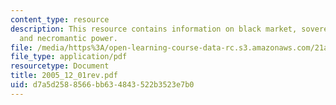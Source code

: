 ```yaml
---
content_type: resource
description: This resource contains information on black market, sovereign sphere,
  and necromantic power.
file: /media/https%3A/open-learning-course-data-rc.s3.amazonaws.com/21a-260-culture-embodiment-and-the-senses-fall-2005/d7a5d2588566bb634843522b3523e7b0_2005_12_01rev.pdf
file_type: application/pdf
resourcetype: Document
title: 2005_12_01rev.pdf
uid: d7a5d258-8566-bb63-4843-522b3523e7b0
---
```

